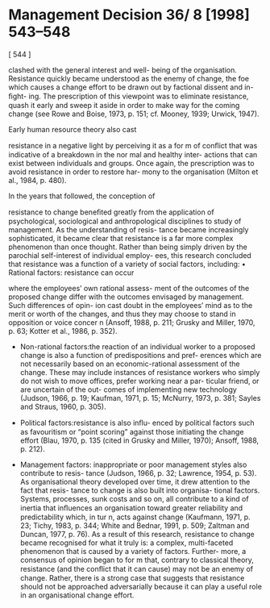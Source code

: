 # Management Decision 36/ 8 [1998] 543–548

[ 544 ]

clashed with the general interest and well- being of the organisation. Resistance quickly became understood as the enemy of change, the foe which causes a change effort to be drawn out by factional dissent and in-ﬁght- ing. The prescription of this viewpoint was to eliminate resistance, quash it early and sweep it aside in order to make way for the coming change (see Rowe and Boise, 1973, p. 151; cf. Mooney, 1939; Urwick, 1947).

Early human resource theory also cast

resistance in a negative light by perceiving it as a for m of conﬂict that was indicative of a breakdown in the nor mal and healthy inter- actions that can exist between individuals and groups. Once again, the prescription was to avoid resistance in order to restore har- mony to the organisation (Milton et al., 1984, p. 480).

In the years that followed, the conception of

resistance to change beneﬁted greatly from the application of psychological, sociological and anthropological disciplines to study of management. As the understanding of resis- tance became increasingly sophisticated, it became clear that resistance is a far more complex phenomenon than once thought. Rather than being simply driven by the parochial self-interest of individual employ- ees, this research concluded that resistance was a function of a variety of social factors, including: • Rational factors: resistance can occur

where the employees’ own rational assess- ment of the outcomes of the proposed change differ with the outcomes envisaged by management. Such differences of opin- ion cast doubt in the employees’ mind as to the merit or worth of the changes, and thus they may choose to stand in opposition or voice concer n (Ansoff, 1988, p. 211; Grusky and Miller, 1970, p. 63; Kotter et al., 1986, p. 352).

- Non-rational factors:the reaction of an individual worker to a proposed change is also a function of predispositions and pref- erences which are not necessarily based on an economic-rational assessment of the change. These may include instances of resistance workers who simply do not wish to move offices, prefer working near a par- ticular friend, or are uncertain of the out- comes of implementing new technology (Judson, 1966, p. 19; Kaufman, 1971, p. 15; McNurry, 1973, p. 381; Sayles and Straus, 1960, p. 305).

- Political factors:resistance is also inﬂu- enced by political factors such as favouritism or “point scoring” against those initiating the change effort (Blau, 1970, p. 135 (cited in Grusky and Miller, 1970); Ansoff, 1988, p. 212).

- Management factors: inappropriate or poor management styles also contribute to resis- tance (Judson, 1966, p. 32; Lawrence, 1954, p. 53). As organisational theory developed over time, it drew attention to the fact that resis- tance to change is also built into organisa- tional factors. Systems, processes, sunk costs and so on, all contribute to a kind of inertia that inﬂuences an organisation toward greater reliability and predictability which, in tur n, acts against change (Kaufmann, 1971, p. 23; Tichy, 1983, p. 344; White and Bednar, 1991, p. 509; Zaltman and Duncan, 1977, p. 76). As a result of this research, resistance to change became recognised for what it truly is: a complex, multi-faceted phenomenon that is caused by a variety of factors. Further- more, a consensus of opinion began to for m that, contrary to classical theory, resistance (and the conﬂict that it can cause) may not be an enemy of change. Rather, there is a strong case that suggests that resistance should not be approached adversarially because it can play a useful role in an organisational change effort.